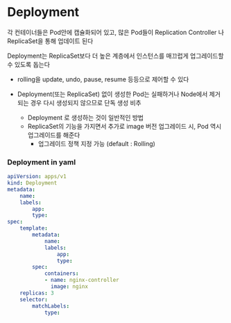 # Deployment

각 컨테이너들은 Pod안에 캡슐화되어 있고, 많은 Pod들이 Replication Controller 나 ReplicaSet을 통해 업데이트 된다

Deployment는 ReplicaSet보다 더 높은 계층에서 인스턴스를 매끄럽게 업그레이드할 수 있도록 돕는다
- rolling을 update, undo, pause, resume 등등으로 제어할 수 있다

- Deployment(또는 ReplicaSet) 없이 생성한 Pod는 실패하거나 Node에서 제거되는 경우 다시 생성되지 않으므로 단독 생성 비추
  - Deployment 로 생성하는 것이 일반적인 방법
  - ReplicaSet의 기능을 가지면서 추가로 image 버전 업그레이드 시, Pod 역시 업그레이드를 해준다
    - 업그레이드 정책 지정 가능 (default : Rolling)



### Deployment in yaml
```yaml
apiVersion: apps/v1
kind: Deployment
metadata:
    name: 
    labels:
        app:
        type:
spec:
    template:
        metadata:
            name:
            labels:
                app:
                type:
        spec:
            containers:
            - name: nginx-controller
              image: nginx
    replicas: 3
    selector:
        matchLabels:
            type: 
```
